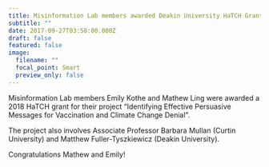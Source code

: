 ```yaml
---
title: Misinformation Lab members awarded Deakin University HaTCH Grant
subtitle: ""
date: 2017-09-27T03:58:00.000Z
draft: false
featured: false
image:
  filename: ""
  focal_point: Smart
  preview_only: false
---
```

Misinformation Lab members Emily Kothe and Mathew Ling were awarded a 2018 HaTCH grant for their project “Identifying Effective Persuasive Messages for Vaccination and Climate Change Denial”.

The project also involves Associate Professor Barbara Mullan (Curtin University) and Matthew Fuller-Tyszkiewicz (Deakin University).

Congratulations Mathew and Emily!